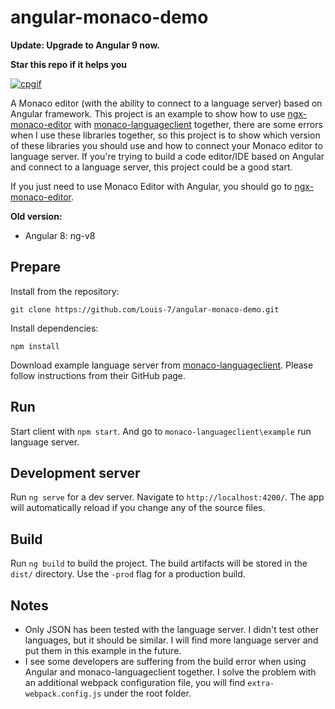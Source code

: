 # angular-monaco-demo

**Update: Upgrade to Angular 9 now.**

**Star this repo if it helps you**

[![cpgif](https://github.com/Louis-7/angular-monaco-demo/blob/master/languageclient.gif?raw=true)](https://github.com/Louis-7/angular-monaco-demo)

A Monaco editor (with the ability to connect to a language server) based on Angular framework. This project is an example to show how to use [ngx-monaco-editor](https://github.com/atularen/ngx-monaco-editor) with [monaco-languageclient](https://github.com/TypeFox/monaco-languageclient) together, there are some errors when I use these libraries together, so this project is to show which version of these libraries you should use and how to connect your Monaco editor to language server. If you're trying to build a code editor/IDE based on Angular and connect to a language server, this project could be a good start.

If you just need to use Monaco Editor with Angular, you should go to [ngx-monaco-editor](https://github.com/atularen/ngx-monaco-editor).

**Old version:**

- Angular 8: ng-v8


## Prepare

Install from the repository:

`git clone https://github.com/Louis-7/angular-monaco-demo.git`

Install dependencies:

`npm install`

Download example language server from [monaco-languageclient](https://github.com/TypeFox/monaco-languageclient). Please follow instructions from their GitHub page.

## Run
Start client with `npm start`. And go to `monaco-languageclient\example` run language server.

## Development server

Run `ng serve` for a dev server. Navigate to `http://localhost:4200/`. The app will automatically reload if you change any of the source files.

## Build

Run `ng build` to build the project. The build artifacts will be stored in the `dist/` directory. Use the `-prod` flag for a production build.

## Notes

- Only JSON has been tested with the language server. I didn't test other languages, but it should be similar. I will find more language server and put them in this example in the future.
- I see some developers are suffering from the build error when using Angular and monaco-languageclient together. I solve the problem with an additional webpack configuration file, you will find `extra-webpack.config.js` under the root folder.
